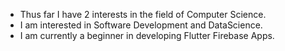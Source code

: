 - Thus far I have 2 interests in the field of Computer Science.
- I am interested in Software Development and DataScience.
- I am currently a beginner in developing Flutter Firebase Apps. 
